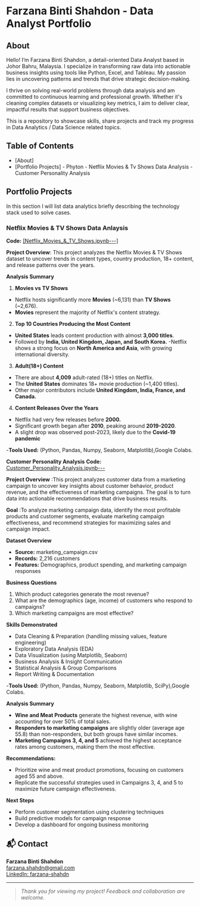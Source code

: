 # Farzana Binti Shahdon - Data Analyst Portfolio
## About
Hello! I’m Farzana Binti Shahdon, a detail-oriented Data Analyst based in Johor Bahru, Malaysia. I specialize in transforming raw data into actionable business insights using tools like Python, Excel, and Tableau. My passion lies in uncovering patterns and trends that drive strategic decision-making.

I thrive on solving real-world problems through data analysis and am committed to continuous learning and professional growth. Whether it's cleaning complex datasets or visualizing key metrics, I aim to deliver clear, impactful results that support business objectives.

This is a repository to showcase skills, share projects and track my progress in Data Analytics / Data Science related topics.

## Table of Contents
- [About]
- [Portfolio Projects]
      - Phyton
          - Netflix Movies & Tv Shows Data Analysis
          - Customer Personality Analysis 

## Portfolio Projects
In this section I will list data analytics briefly describing the technology stack used to solve cases.

### Netflix Movies & TV Shows Data Anlaysis

**Code:** [[Netflix_Movies_&_TV_Shows.ipynb---]](https://github.com/FarzanaShahdn/Data-Analysis-Portfolio-/blob/main/Netflix_Movies_%26_TV_Shows.ipynb)

**Project Overview**: This project analyzes the Netflix Movies & TV Shows dataset to uncover trends in content types, country production, 18+ content, and release patterns over the years.

**Analysis Summary**
1) **Movies vs TV Shows**
- Netflix hosts significantly more **Movies** (~6,131) than **TV Shows** (~2,676).
- **Movies** represent the majority of Netflix's content strategy.

2) **Top 10 Countries Producing the Most Content**
- **United States** leads content production with almost **3,000 titles**.
- Followed by **India, United Kingdom, Japan, and South Korea.**
-Netflix shows a strong focus on **North America and Asia**, with growing international diversity.

3) **Adult(18+) Content**
- There are about **4,009** adult-rated (18+) titles on Netflix.
- The **United States** dominates 18+ movie production (~1,400 titles).
- Other major contributors include **United Kingdom, India, France, and Canada.**
  
4) **Content Releases Over the Years**
- Netflix had very few releases before **2000.**
- Significant growth began after **2010**, peaking around **2019-2020**.
- A slight drop was observed post-2023, likely due to the **Covid-19 pandemic**

-**Tools Used:** (Python, Pandas, Numpy, Seaborn, Matplotlib),Google Colabs.

**Customer Personality Analysis**
**Code:** [Customer_Personality_Analysis.ipynb---](https://github.com/FarzanaShahdn/customer-personality-analysis/blob/main/Customer_Personality_Analysis.ipynb)

**Project Overview** :This project analyzes customer data from a marketing campaign to uncover key insights about customer behavior, product revenue, and the effectiveness of marketing campaigns. The goal is to turn data into actionable recommendations that drive business results.

**Goal** :To analyze marketing campaign data, identify the most profitable products and customer segments, evaluate marketing campaign effectiveness, and recommend strategies for maximizing sales and campaign impact.

**Dataset Overview**
- **Source:** marketing_campaign.csv
- **Records:** 2,216 customers
- **Features:** Demographics, product spending, and marketing campaign responses

**Business Questions**
1. Which product categories generate the most revenue?
2. What are the demographics (age, income) of customers who respond to campaigns?
3. Which marketing campaigns are most effective?

**Skills Demonstrated**
- Data Cleaning & Preparation (handling missing values, feature engineering)
- Exploratory Data Analysis (EDA)
- Data Visualization (using Matplotlib, Seaborn)
- Business Analysis & Insight Communication
- Statistical Analysis & Group Comparisons
- Report Writing & Documentation

-**Tools Used:** (Python, Pandas, Numpy, Seaborn, Matplotlib, SciPy),Google Colabs.

**Analysis Summary**
- **Wine and Meat Products** generate the highest revenue, with wine accounting for over 50% of total sales.
- **Responders to marketing campaigns** are slightly older (average age 55.8) than non-responders, but both groups have similar incomes.
- **Marketing Campaigns 3, 4, and 5** achieved the highest acceptance rates among customers, making them the most effective.

**Recommendations:**  
  - Prioritize wine and meat product promotions, focusing on customers aged 55 and above.  
  - Replicate the successful strategies used in Campaigns 3, 4, and 5 to maximize future campaign effectiveness.

**Next Steps**
- Perform customer segmentation using clustering techniques
- Build predictive models for campaign response
- Develop a dashboard for ongoing business monitoring

## 📬 Contact
**Farzana Binti Shahdon**  
[farzana.shahdn@gmail.com](mailto:farzana.shahdn@gmail.com)  
[LinkedIn: farzana-shahdn](https://www.linkedin.com/in/farzana-shahdn)

---

> _Thank you for viewing my project! Feedback and collaboration are welcome._
